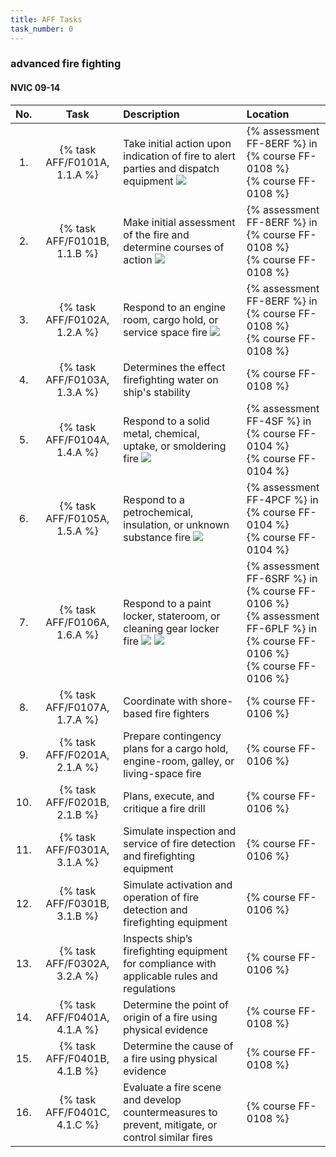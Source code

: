 ```yaml
---
title: AFF Tasks
task_number: 0
---
```



### advanced fire fighting

#### NVIC 09-14

| No.   | Task | Description | Location |
|:-----:|:----:|:------------|:-------|
| 1. | {% task AFF/F0101A, 1.1.A %} | Take initial action upon indication of fire to alert parties and dispatch equipment ![]({{site.baseurl}}/assets/images/new.jpg)  | {% assessment FF-8ERF %} in {% course FF-0108 %} <br/> {% course FF-0108 %}|
| 2. | {% task AFF/F0101B, 1.1.B %} | Make initial assessment of the fire and determine courses of action ![]({{site.baseurl}}/assets/images/new.jpg)  | {% assessment FF-8ERF %} in {% course FF-0108 %} <br/> {% course FF-0108 %}|
| 3. | {% task AFF/F0102A, 1.2.A %} | Respond to an engine room, cargo hold, or service space fire ![]({{site.baseurl}}/assets/images/new.jpg)  | {% assessment FF-8ERF %} in {% course FF-0108 %} <br/> {% course FF-0108 %}|
| 4. | {% task AFF/F0103A, 1.3.A %} | Determines the effect firefighting water on ship's stability | {% course FF-0108 %}|
| 5. | {% task AFF/F0104A, 1.4.A %} | Respond to a solid metal, chemical, uptake, or smoldering fire ![]({{site.baseurl}}/assets/images/new.jpg)  | {% assessment FF-4SF %} in {% course FF-0104 %} <br/> {% course FF-0104 %}|
| 6. | {% task AFF/F0105A, 1.5.A %} | Respond to a petrochemical, insulation, or unknown substance fire ![]({{site.baseurl}}/assets/images/new.jpg)  | {% assessment FF-4PCF %} in {% course FF-0104 %} <br/> {% course FF-0104 %}|
| 7. | {% task AFF/F0106A, 1.6.A %} | Respond to a paint locker, stateroom, or cleaning gear locker fire ![]({{site.baseurl}}/assets/images/new.jpg)  ![]({{site.baseurl}}/assets/images/new.jpg)  | {% assessment FF-6SRF %} in {% course FF-0106 %} <br/> {% assessment FF-6PLF %} in {% course FF-0106 %} <br/> {% course FF-0106 %}|
| 8. | {% task AFF/F0107A, 1.7.A %} | Coordinate with shore-based fire fighters | {% course FF-0106 %}|
| 9. | {% task AFF/F0201A, 2.1.A %} | Prepare contingency plans for a cargo hold, engine-room, galley, or living-space fire | {% course FF-0106 %}|
| 10. | {% task AFF/F0201B, 2.1.B %} | Plans, execute, and critique a fire drill | {% course FF-0106 %}|
| 11. | {% task AFF/F0301A, 3.1.A %} | Simulate inspection and service of fire detection and firefighting equipment | {% course FF-0106 %}|
| 12. | {% task AFF/F0301B, 3.1.B %} | Simulate activation and operation of fire detection and firefighting equipment | {% course FF-0106 %}|
| 13. | {% task AFF/F0302A, 3.2.A %} | Inspects ship’s firefighting equipment for compliance with applicable rules and regulations | {% course FF-0106 %}|
| 14. | {% task AFF/F0401A, 4.1.A %} | Determine the point of origin of a fire using physical evidence | {% course FF-0108 %}|
| 15. | {% task AFF/F0401B, 4.1.B %} | Determine the cause of a fire using physical evidence | {% course FF-0108 %}|
| 16. | {% task AFF/F0401C, 4.1.C %} | Evaluate a fire scene and develop countermeasures to prevent, mitigate, or control similar fires | {% course FF-0108 %}|
